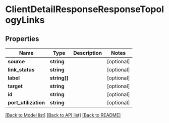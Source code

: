 # ClientDetailResponseResponseTopologyLinks

## Properties
Name | Type | Description | Notes
------------ | ------------- | ------------- | -------------
**source** | **string** |  | [optional] 
**link_status** | **string** |  | [optional] 
**label** | **string[]** |  | [optional] 
**target** | **string** |  | [optional] 
**id** | **string** |  | [optional] 
**port_utilization** | **string** |  | [optional] 

[[Back to Model list]](../README.md#documentation-for-models) [[Back to API list]](../README.md#documentation-for-api-endpoints) [[Back to README]](../README.md)


